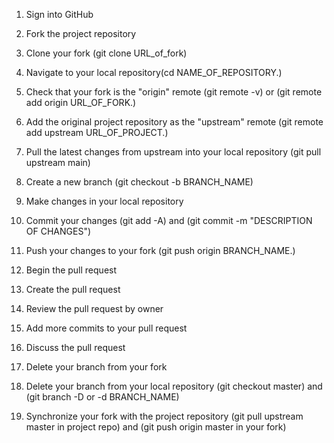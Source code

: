  1. Sign into GitHub

 2. Fork the project repository

 3. Clone your fork (git clone URL_of_fork)

4. Navigate to your local repository(cd NAME_OF_REPOSITORY.)

5. Check that your fork is the "origin" remote (git remote -v) or (git remote add origin URL_OF_FORK.)

6. Add the original project repository as the "upstream" remote (git remote add upstream URL_OF_PROJECT.)

7. Pull the latest changes from upstream into your local repository (git pull upstream main)

8. Create a new branch (git checkout -b BRANCH_NAME)

9. Make changes in your local repository

10. Commit your changes (git add -A) and (git commit -m "DESCRIPTION OF CHANGES")

11. Push your changes to your fork (git push origin BRANCH_NAME.)

12. Begin the pull request

13. Create the pull request

14. Review the pull request by owner

15. Add more commits to your pull request

16. Discuss the pull request

17. Delete your branch from your fork

18. Delete your branch from your local repository (git checkout master) and (git branch -D or -d BRANCH_NAME)

19. Synchronize your fork with the project repository (git pull upstream master in project repo) and (git push origin master in your fork)